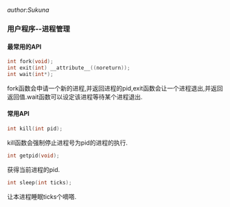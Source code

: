 *author:Sukuna*

### 用户程序--进程管理

#### 最常用的API

```C
int fork(void);
int exit(int) __attribute__((noreturn));
int wait(int*);
```

fork函数会申请一个新的进程,并返回进程的pid,exit函数会让一个进程退出,并返回返回值.wait函数可以设定该进程等待某个进程退出.

#### 常用API

```C
int kill(int pid);
```

kill函数会强制停止进程号为pid的进程的执行.

```C
int getpid(void);
```

获得当前进程的pid.

```C
int sleep(int ticks);
```

让本进程睡眠ticks个嘀嗒.